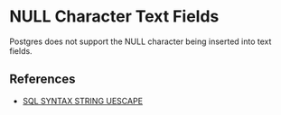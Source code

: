 # NULL Character Text Fields

Postgres does not support the NULL character being inserted into text fields.  

## References

* [SQL SYNTAX STRING UESCAPE](https://www.postgresql.org/docs/9.1/sql-syntax-lexical.html#SQL-SYNTAX-STRINGS-UESCAPE)
